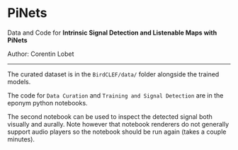 # PiNets

Data and Code for **Intrinsic Signal Detection and Listenable Maps with PiNets**

Author: Corentin Lobet

---

The curated dataset is in the `BirdCLEF/data/` folder alongside the trained models. 

The code for `Data Curation` and `Training and Signal Detection` are in the eponym python notebooks. 

The second notebook can be used to inspect the detected signal both visually and aurally. Note however that notebook renderers do not generally support audio players so the notebook should be run again (takes a couple minutes). 